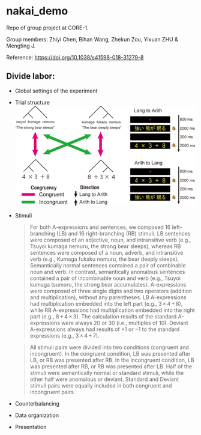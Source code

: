 # nakai_demo
Repo of group project at CORE-1.

Group members: Zhiyi Chen, Bihan Wang, Zhekun Zou, Yixuan ZHU & Mengting J.

Reference: https://doi.org/10.1038/s41598-018-31279-8

## Divide labor: 
- Global settings of the experiment
- Trial structure
![alt text](41598_2018_31279_Fig1_HTML.webp)

- Stimuli
  > For both A-expressions and sentences, we composed 16 left-branching (LB) and 16 right-branching (RB) stimuli. LB sentences were composed of an adjective, noun, and intransitive verb (e.g., Tsuyoi kumaga nemuru, the strong bear sleeps), whereas RB sentences were composed of a noun, adverb, and intransitive verb (e.g., Kumaga fukaku nemuru, the bear deeply sleeps). Semantically normal sentences contained a pair of combinable noun and verb. In contrast, semantically anomalous sentences contained a pair of incombinable noun and verb (e.g., Tsuyoi kumaga tsumoru, the strong bear accumulates). A-expressions were composed of three single digits and two operators (addition and multiplication), without any parentheses. LB A-expressions had multiplication embedded into the left part (e.g., 3 × 4 + 8), while RB A-expressions had multiplication embedded into the right part (e.g., 8 + 4 × 3). The calculation results of the standard A-expressions were always 20 or 30 (i.e., multiples of 10). Deviant A-expressions always had results of +1 or −1 to the standard expressions (e.g., 3 × 4 + 7).
  
  > All stimuli pairs were divided into two conditions (congruent and incongruent). In the congruent condition, LB was presented after LB, or RB was presented after RB. In the incongruent condition, LB was presented after RB, or RB was presented after LB. Half of the stimuli were semantically normal or standard stimuli, while the other half were anomalous or deviant. Standard and Deviant stimuli pairs were equally included in both congruent and incongruent pairs.
- Counterbalancing
- Data organization
- Presentation 

